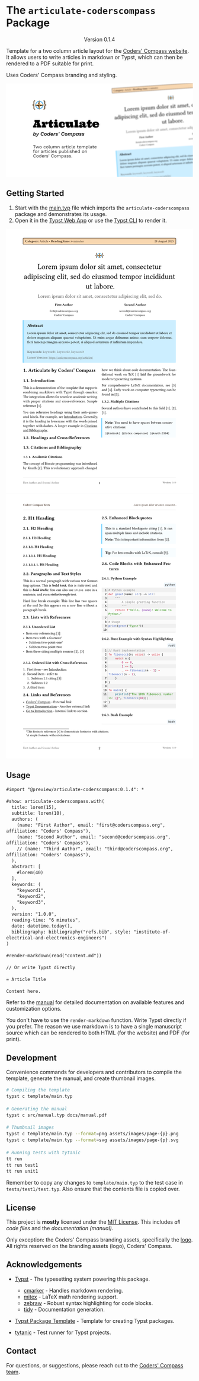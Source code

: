 # The `articulate-coderscompass` Package
<div align="center">Version 0.1.4</div>

Template for a two column article layout for the [Coders' Compass website](https://coderscompass.org). It allows users to write articles in markdown or Typst, which can then be rendered to a PDF suitable for print.

Uses Coders' Compass branding and styling.

![Articulate by Coders' Compass](assets/images/articulate-open-graph.png)

## Getting Started

1. Start with the [main.typ](template/main.typ) file which imports the `articulate-coderscompass` package and demonstrates its usage.
2. Open it in the [Typst Web App](https://typst.app) or use the [Typst CLI](https://github.com/typst/typst) to render it.

![Page 1 Preview](assets/images/page-1.png)
![Page 2 Preview](assets/images/page-2.png)

## Usage

```typst
#import "@preview/articulate-coderscompass:0.1.4": *

#show: articulate-coderscompass.with(
  title: lorem(15),
  subtitle: lorem(10),
  authors: (
    (name: "First Author", email: "first@coderscompass.org", affiliation: "Coders' Compass"),
    (name: "Second Author", email: "second@coderscompass.org", affiliation: "Coders' Compass"),
    // (name: "Third Author", email: "third@coderscompass.org", affiliation: "Coders' Compass"),
  ),
  abstract: [
    #lorem(40)
  ],
  keywords: (
    "keyword1",
    "keyword2",
    "keyword3",
  ),
  version: "1.0.0",
  reading-time: "6 minutes",
  date: datetime.today(),
  bibliography: bibliography("refs.bib", style: "institute-of-electrical-and-electronics-engineers")
)

#render-markdown(read("content.md"))

// Or write Typst directly

= Article Title

Content here.

```

Refer to the [manual](docs/manual.pdf) for detailed documentation on available features and customization options.

You don't have to use the `render-markdown` function. Write Typst directly if you prefer. The reason we use markdown is to have a single manuscript source which can be rendered to both HTML (for the website) and PDF (for print).

## Development

Convenience commands for developers and contributors to compile the template, generate the manual, and create thumbnail images.

```bash
# Compiling the template
typst c template/main.typ

# Generating the manual
typst c src/manual.typ docs/manual.pdf

# Thumbnail images
typst c template/main.typ --format=png assets/images/page-{p}.png
typst c template/main.typ --format=svg assets/images/page-{p}.svg

# Running tests with tytanic
tt run
tt run test1
tt run unit1
```

Remember to copy any changes to `template/main.typ` to the test case in `tests/test1/test.typ`. Also ensure that the contents file is copied over.

## License

This project is **mostly** licensed under the [MIT License](LICENSE). This includes _all code files_ and the _documentation (manual)_.

Only exception: the Coders' Compass branding assets, specifically the [logo](assets/images/cc-icon.png). All rights reserved on the branding assets (logo), Coders' Compass.

## Acknowledgements

- [Typst](https://typst.app) - The typesetting system powering this package.
  - [cmarker](https://typst.app/universe/package/cmarker/) - Handles markdown rendering.
  - [mitex](https://typst.app/universe/package/mitex) - LaTeX math rendering support.
  - [zebraw](https://typst.app/universe/package/zebraw) - Robust syntax highlighting for code blocks.
  - [tidy](https://typst.app/universe/package/tidy) - Documentation generation.

- [Typst Package Template](https://github.com/typst-community/typst-package-template) - Template for creating Typst packages.
- [tytanic](https://github.com/typst-community/tytanic) - Test runner for Typst projects.

## Contact

For questions, or suggestions, please reach out to the [Coders' Compass team](https://coderscompass.org/contact/).

